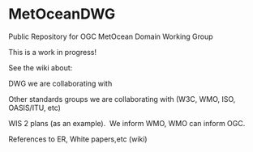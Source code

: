 # MetOceanDWG
Public Repository for OGC MetOcean Domain Working Group

This is a work in progress!

See the wiki about:

DWG we are collaborating with

Other standards groups we are collaborating with (W3C, WMO, ISO, OASIS/ITU, etc)
  
  WIS 2 plans (as an example).  We inform WMO, WMO can inform OGC.

References to ER, White papers,etc (wiki)
